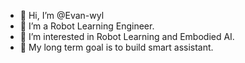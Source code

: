 - 👋 Hi, I’m @Evan-wyl
- 👀 I’m a Robot Learning Engineer.
- 🌱 I’m interested in Robot Learning and Embodied AI.
- 🍁 My long term goal is to build smart assistant.
 
<!---
Evan-wyl/Evan-wyl is a ✨ special ✨ repository because its `README.md` (this file) appears on your GitHub profile.
You can click the Preview link to take a look at your changes.
--->
